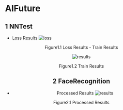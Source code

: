 # AIFuture

## 1 NNTest
- Loss Results
![loss](https://github.com/xindaqi/AIFuture/tree/master/NNTest/images/loss.png)

<center>Figure1.1 Loss Results
- Train Results
  
![results](https://github.com/xindaqi/AIFuture/tree/master/NNTest/images/results.png)
 <center>Figure1.2 Train Results
  
 ## 2 FaceRecognition
 - Processed Results
 ![results](https://github.com/xindaqi/AIFuture/tree/master/FaceRecognition/processed/1.png)
 <center>Figure2.1 Processed Results

